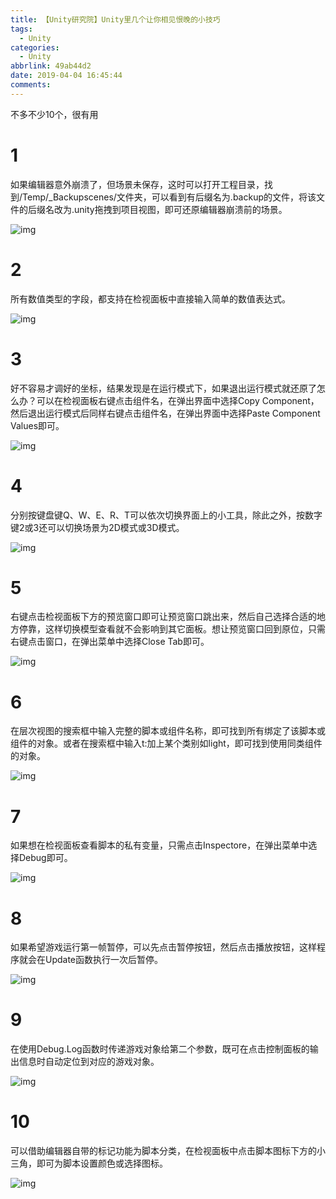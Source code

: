 ```yaml
---
title: 【Unity研究院】Unity里几个让你相见恨晚的小技巧
tags:
  - Unity
categories:
  - Unity
abbrlink: 49ab44d2
date: 2019-04-04 16:45:44
comments:
---
```

不多不少10个，很有用
<!-- more -->



# 1

如果编辑器意外崩溃了，但场景未保存，这时可以打开工程目录，找到/Temp/_Backupscenes/文件夹，可以看到有后缀名为.backup的文件，将该文件的后缀名改为.unity拖拽到项目视图，即可还原编辑器崩溃前的场景。

![img](/../../Photos/190404/小技巧1.gif)

# 2

所有数值类型的字段，都支持在检视面板中直接输入简单的数值表达式。

![img](/../../Photos/190404/小技巧2.gif) 

# 3

好不容易才调好的坐标，结果发现是在运行模式下，如果退出运行模式就还原了怎么办？可以在检视面板右键点击组件名，在弹出界面中选择Copy Component，然后退出运行模式后同样右键点击组件名，在弹出界面中选择Paste Component Values即可。

![img](/../../Photos/190404/小技巧3.gif) 

# 4

分别按键盘键Q、W、E、R、T可以依次切换界面上的小工具，除此之外，按数字键2或3还可以切换场景为2D模式或3D模式。

![img](/../../Photos/190404/小技巧4.gif)

# 5

右键点击检视面板下方的预览窗口即可让预览窗口跳出来，然后自己选择合适的地方停靠，这样切换模型查看就不会影响到其它面板。想让预览窗口回到原位，只需右键点击窗口，在弹出菜单中选择Close Tab即可。

![img](/../../Photos/190404/小技巧5.gif) 

#  6

在层次视图的搜索框中输入完整的脚本或组件名称，即可找到所有绑定了该脚本或组件的对象。或者在搜索框中输入t:加上某个类别如light，即可找到使用同类组件的对象。

![img](/../../Photos/190404/小技巧6.gif)

# 7

如果想在检视面板查看脚本的私有变量，只需点击Inspectore，在弹出菜单中选择Debug即可。

![img](/../../Photos/190404/小技巧7.gif) 

# 8

如果希望游戏运行第一帧暂停，可以先点击暂停按钮，然后点击播放按钮，这样程序就会在Update函数执行一次后暂停。

![img](/../../Photos/190404/小技巧8.gif) 

# 9

在使用Debug.Log函数时传递游戏对象给第二个参数，既可在点击控制面板的输出信息时自动定位到对应的游戏对象。

![img](/../../Photos/190404/小技巧9.gif) 

# 10

可以借助编辑器自带的标记功能为脚本分类，在检视面板中点击脚本图标下方的小三角，即可为脚本设置颜色或选择图标。

![img](/../../Photos/190404/小技巧10.gif) 
